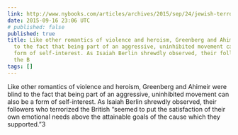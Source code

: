 ```yaml
---
link: http://www.nybooks.com/articles/archives/2015/sep/24/jewish-terrorists/
date: 2015-09-16 23:06 UTC
# published: false
published: true
title: Like other romantics of violence and heroism, Greenberg and Ahimeir were blind
  to the fact that being part of an aggressive, uninhibited movement can also be a
  form of self-interest. As Isaiah Berlin shrewdly observed, their followers who terrorized
  the B
tags: []
---
```


Like other romantics of violence and heroism, Greenberg and Ahimeir were blind to the fact that being part of an aggressive, uninhibited movement can also be a form of self-interest. As Isaiah Berlin shrewdly observed, their followers who terrorized the British “seemed to put the satisfaction of their own emotional needs above the attainable goals of the cause which they supported.”3

